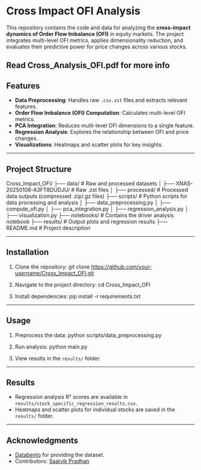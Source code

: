 # Cross Impact OFI Analysis

This repository contains the code and data for analyzing the **cross-impact dynamics of Order Flow Imbalance (OFI)** in equity markets. The project integrates multi-level OFI metrics, applies dimensionality reduction, and evaluates their predictive power for price changes across various stocks.

Read **Cross_Analysis_OFI.pdf** for more info
---

## Features
- **Data Preprocessing**: Handles raw `.csv.zst` files and extracts relevant features.
- **Order Flow Imbalance (OFI) Computation**: Calculates multi-level OFI metrics.
- **PCA Integration**: Reduces multi-level OFI dimensions to a single feature.
- **Regression Analysis**: Explores the relationship between OFI and price changes.
- **Visualizations**: Heatmaps and scatter plots for key insights.

---

## Project Structure
Cross_Impact_OFI/
├── data/                  # Raw and processed datasets
│   ├── XNAS-20250108-A3FT8DUDJU/               # Raw .zst files
│   ├── processed/         # Processed data outputs (compressed .zip/.gz files)
├── scripts/               # Python scripts for data processing and analysis
│   ├── data_preprocessing.py
│   ├── compute_ofi.py
│   ├── pca_integration.py
│   ├── regression_analysis.py
│   ├── visualization.py
├── notebooks/             # Contains the driver analysis notebook
├── results/               # Output plots and regression results
├── README.md              # Project description

---

## Installation
1. Clone the repository:
   git clone https://github.com/your-username/Cross_Impact_OFI.git

2. Navigate to the project directory:
   cd Cross_Impact_OFI

3. Install dependencies:
   pip install -r requirements.txt

---

## Usage
1. Preprocess the data:
   python scripts/data_preprocessing.py

2. Run analysis:
   python main.py

3. View results in the `results/` folder.

---

## Results
- Regression analysis R² scores are available in `results/stock_specific_regression_results.csv`.
- Heatmaps and scatter plots for individual stocks are saved in the `results/` folder.

---

## Acknowledgments
- [Databento](https://www.databento.com/) for providing the dataset.
- Contributors: [Saatvik Pradhan](https://github.com/SaatvikP)
